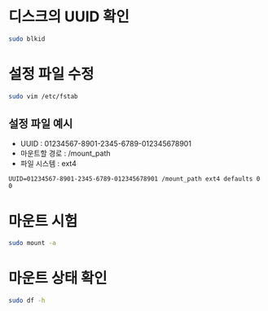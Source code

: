 # 디스크의 UUID 확인

```bash
sudo blkid
```

# 설정 파일 수정

```bash
sudo vim /etc/fstab
```

## 설정 파일 예시

- UUID : 01234567-8901-2345-6789-012345678901
- 마운트할 경로 : /mount_path
- 파일 시스템 : ext4

```console
UUID=01234567-8901-2345-6789-012345678901 /mount_path ext4 defaults 0 0
```

# 마운트 시험

```bash
sudo mount -a
```

# 마운트 상태 확인

```bash
sudo df -h
```
